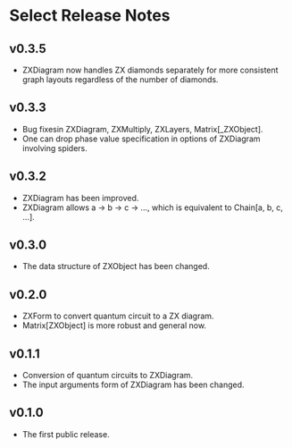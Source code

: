 # Select Release Notes

## v0.3.5

- ZXDiagram now handles ZX diamonds separately for more consistent graph layouts regardless of the number of diamonds.

## v0.3.3

- Bug fixesin ZXDiagram, ZXMultiply, ZXLayers, Matrix[_ZXObject].
- One can drop phase value specification in options of ZXDiagram involving spiders.

## v0.3.2

- ZXDiagram has been improved.
- ZXDiagram allows a -> b -> c -> ..., which is equivalent to Chain[a, b, c, ...].

## v0.3.0

- The data structure of ZXObject has been changed.

## v0.2.0

- ZXForm to convert quantum circuit to a ZX diagram.
- Matrix[ZXObject] is more robust and general now.

## v0.1.1

- Conversion of quantum circuits to ZXDiagram.
- The input arguments form of ZXDiagram has been changed.

## v0.1.0

- The first public release.
